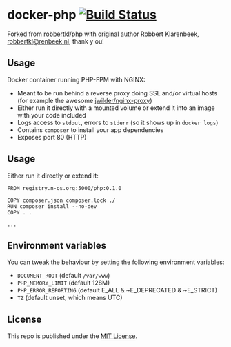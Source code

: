 # docker-php [![Build Status](https://jenkins.bln.space/buildStatus/icon?job=docker-images%2Fdocker-php%2Fmaster)](https://jenkins.bln.space/job/docker-images/job/docker-php/job/master/)

Forked from [robbertkl/php](https://github.com/robbertkl/docker-php) with original author Robbert Klarenbeek, <robbertkl@renbeek.nl>, thank y  ou!

## Usage

Docker container running PHP-FPM with NGINX:

* Meant to be run behind a reverse proxy doing SSL and/or virtual hosts (for example the awesome [jwilder/nginx-proxy](https://github.com/jwilder/nginx-proxy))
* Either run it directly with a mounted volume or extend it into an image with your code included
* Logs access to `stdout`, errors to `stderr` (so it shows up in `docker logs`)
* Contains `composer` to install your app dependencies
* Exposes port 80 (HTTP)

## Usage

Either run it directly or extend it:

```
FROM registry.n-os.org:5000/php:0.1.0

COPY composer.json composer.lock ./
RUN composer install --no-dev
COPY . .

...
```

## Environment variables

You can tweak the behaviour by setting the following environment variables:

* `DOCUMENT_ROOT` (default `/var/www`)
* `PHP_MEMORY_LIMIT` (default 128M)
* `PHP_ERROR_REPORTING` (default E_ALL & ~E_DEPRECATED & ~E_STRICT)
* `TZ` (default unset, which means UTC)


## License

This repo is published under the [MIT License](http://www.opensource.org/licenses/mit-license.php).
